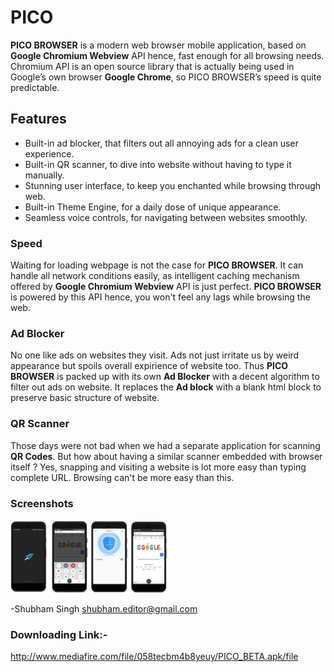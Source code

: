 # PICO
**PICO BROWSER** is a modern web browser mobile application, based on **Google Chromium Webview** API hence, fast enough for all browsing needs. Chromium API is an open source library that is actually being used in Google’s own browser **Google Chrome**, so PICO BROWSER’s speed is quite predictable.

## Features
-	Built-in ad blocker, that filters out all annoying ads for a clean user experience.
-	Built-in QR scanner, to dive into website without having to type it manually.
-	Stunning user interface, to keep you enchanted while browsing through web.
-	Built-in Theme Engine, for a daily dose of unique appearance.
-	Seamless voice controls, for navigating between websites smoothly.

### Speed
Waiting for loading webpage is not the case for **PICO BROWSER**. It can handle all network conditions easily, as intelligent caching mechanism offered by **Google Chromium Webview** API is just perfect. **PICO BROWSER** is powered by this API hence, you won't feel any lags while browsing the web.  

### Ad Blocker
No one like ads on websites they visit. Ads not just irritate us by weird appearance but spoils overall expirience of website too. Thus **PICO BROWSER** is packed up with its own **Ad Blocker** with a decent algorithm to filter out ads on website. It replaces the **Ad block** with a blank html block to preserve basic structure of website.  

### QR Scanner
Those days were not bad when we had a separate application for scanning **QR Codes**. But how about having a similar scanner embedded with browser itself ? Yes, snapping and visiting a website is lot more easy than typing complete URL. Browsing can't be more easy than this.  

### Screenshots
<img src="ss/ss.png" width="50%">


-Shubham Singh
shubham.editor@gmail.com

### Downloading Link:-
http://www.mediafire.com/file/058tecbm4b8yeuy/PICO_BETA.apk/file
